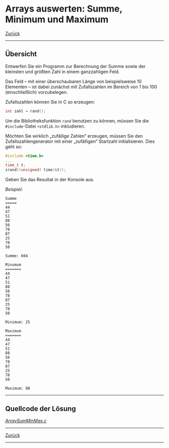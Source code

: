 # Arrays auswerten: Summe, Minimum und Maximum

[Zurück](./../Exercises.md)

---

## Übersicht

Entwerfen Sie ein Programm zur Berechnung der Summe sowie der kleinsten und größten Zahl
in einem ganzzahligen Feld.

Das Feld &ndash; mit einer überschaubaren Länge von beispielsweise 10 Elementen &ndash;
ist dabei zunächst mit Zufallszahlen im Bereich von 1 bis 100 (einschließlich) vorzubelegen.

Zufallszahlen können Sie in C so erzeugen:

```c
int zahl = rand();
```

Um die Bibliotheksfunktion `rand` benutzen zu können,
müssen Sie die `#include`-Datei `<stdlib.h>` inkludieren.

Möchten Sie wirklich &bdquo;zufällige Zahlen&rdquo; erzeugen,
müssen Sie den Zufallszahlengenerator mit einer &bdquo;zufälligen&rdquo; Startzahl initialisieren.
Dies geht so:

```c
#include <time.h>
...
time_t t;
srand((unsigned) time(&t));
```

Geben Sie das Resultat in der Konsole aus.

*Beispiel*:

```
Summe
=====
44
47
51
88
56
78
87
25
78
50

Summe: 604

Minumum
=======
44
47
51
88
56
78
87
25
78
50

Minimum: 25

Maximum
=======
44
47
51
88
56
78
87
25
78
50

Maximum: 88
```

---

## Quellcode der Lösung

[*ArraySumMinMax.c*](./ArraySumMinMax.c)<br />


---

[Zurück](./../Exercises.md)

---
